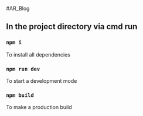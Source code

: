 #AR_Blog

## In the project directory via cmd run

### `npm i`
To install all dependencies

### `npm run dev`
To start a development mode

### `npm build`

To make a production build